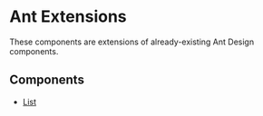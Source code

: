 # Ant Extensions

These components are extensions of already-existing Ant Design components.

## Components

- [List](List.md)
